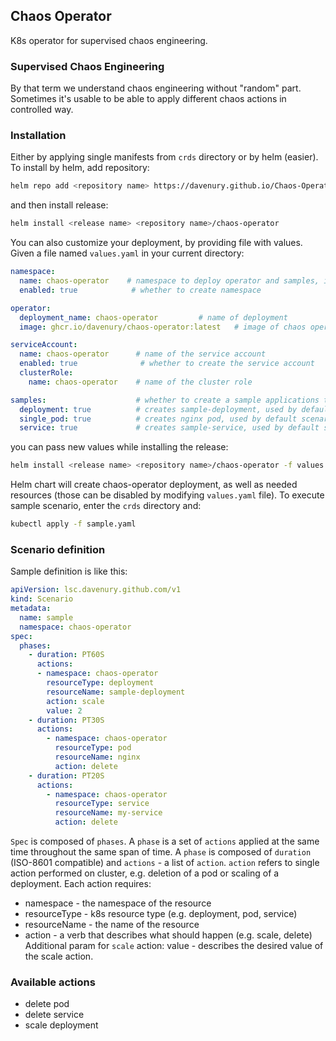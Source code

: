 ## Chaos Operator

K8s operator for supervised chaos engineering.

### Supervised Chaos Engineering
By that term we understand chaos engineering without "random" part. Sometimes it's usable to be able to
apply different chaos actions in controlled way.

### Installation
Either by applying single manifests from `crds` directory or by helm (easier). To install by helm, add repository:
```bash
helm repo add <repository name> https://davenury.github.io/Chaos-Operator
```
and then install release:

```bash
helm install <release name> <repository name>/chaos-operator
```

You can also customize your deployment, by providing file with values. Given a file named `values.yaml` in your current directory:
```yaml
namespace:
  name: chaos-operator    # namespace to deploy operator and samples, if applied
  enabled: true            # whether to create namespace

operator:
  deployment_name: chaos-operator         # name of deployment 
  image: ghcr.io/davenury/chaos-operator:latest   # image of chaos operator, for specific versions, head to: https://github.com/users/Davenury/packages/container/package/chaos-operator

serviceAccount:
  name: chaos-operator      # name of the service account
  enabled: true              # whether to create the service account
  clusterRole:
    name: chaos-operator    # name of the cluster role

samples:                    # whether to create a sample applications to demonstrate the capabilities of the operator
  deployment: true          # creates sample-deployment, used by default scenario in the first phase
  single_pod: true          # creates nginx pod, used by default scenario in the second phase
  service: true             # creates sample-service, used by default scenario in the third phase
```
you can pass new values while installing the release:
```bash
helm install <release name> <repository name>/chaos-operator -f values.yaml
```

Helm chart will create chaos-operator deployment, as well as needed resources (those can be disabled by modifying `values.yaml` file).
To execute sample scenario, enter the `crds` directory and:
```bash
kubectl apply -f sample.yaml
```

### Scenario definition
Sample definition is like this:
```yaml
apiVersion: lsc.davenury.github.com/v1
kind: Scenario
metadata:
  name: sample
  namespace: chaos-operator
spec:
  phases:
    - duration: PT60S
      actions:
      - namespace: chaos-operator
        resourceType: deployment
        resourceName: sample-deployment
        action: scale
        value: 2
    - duration: PT30S
      actions:
        - namespace: chaos-operator
          resourceType: pod
          resourceName: nginx
          action: delete
    - duration: PT20S
      actions:
        - namespace: chaos-operator
          resourceType: service
          resourceName: my-service
          action: delete
```
`Spec` is composed of `phases`. A `phase` is a set of `actions` applied at the same time throughout the same span of time.
A `phase` is composed of `duration` (ISO-8601 compatible) and `actions` - a list of `action`.
`action` refers to single action performed on cluster, e.g. deletion of a pod or scaling of a deployment. Each action requires:
* namespace - the namespace of the resource
* resourceType - k8s resource type (e.g. deployment, pod, service)
* resourceName - the name of the resource
* action - a verb that describes what should happen (e.g. scale, delete)
Additional param for `scale` action: value - describes the desired value of the scale action.

### Available actions
* delete pod
* delete service
* scale deployment
